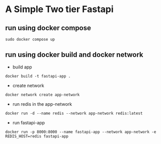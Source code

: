 # A Simple Two tier Fastapi

## run using docker compose 
```
sudo docker compose up 
```

## run using docker build and docker network

- build app
```
docker build -t fastapi-app .
```
- create network
```
docker network create app-network
```
- run redis in the app-network
```
docker run -d --name redis --network app-network redis:latest
```
- run fastapi-app
```
docker run -p 8000:8000 --name fastapi-app --network app-network -e REDIS_HOST=redis fastapi-app
```

